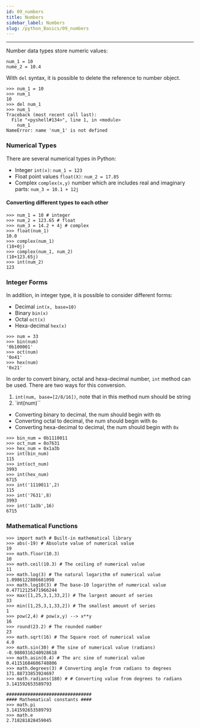 ```yaml
---
id: 09_numbers
title: Numbers
sidebar_label: Numbers
slug: /python_Basics/09_numbers
---
```


---

Number data types store numeric values:

```
num_1 = 10
nume_2 = 10.4
```

With `del` syntax, it is possible to delete the reference to number object.

```
>>> num_1 = 10
>>> num_1
10
>>> del num_1
>>> num_1
Traceback (most recent call last):
  File "<pyshell#134>", line 1, in <module>
    num_1
NameError: name 'num_1' is not defined
```
### Numerical Types

There are several numerical types in Python:

- Integer `int(x)`: `num_1 = 123`
- Float point values `float(X)`: `num_2 = 17.85`
- Complex `complex(x,y)` number which are includes real and imaginary parts: `num_3 = 10.1 + 12j`

#### Converting different types to each other

```
>>> num_1 = 10 # integer
>>> num_2 = 123.65 # float
>>> num_3 = 14.2 + 4j # complex
>>> float(num_1)
10.0
>>> complex(num_1)
(10+0j)
>>> complex(num_1, num_2)
(10+123.65j)
>>> int(num_2)
123
```

### Integer Forms

In addition, in integer type, it is possible to consider different forms:

- Decimal `int(x, base=10)`
- Binary `bin(x)`
- Octal `oct(x)`
- Hexa-decimal `hex(x)`

```
>>> num = 33
>>> bin(num)
'0b100001'
>>> oct(num)
'0o41'
>>> hex(num)
'0x21'
```

In order to convert binary, octal and hexa-decimal number, `int` method can be used. There are two ways for this conversion.
1. `int(num, base=[2/8/16])`, note that in this method num should be string
2. `int(num)``
  - Converting binary to decimal, the num should begin with `0b`
  - Converting octal to decimal, the num should begin with `0o`
  - Converting hexa-decimal to decimal, the num should begin with `0x`

```
>>> bin_num = 0b1110011
>>> oct_num = 0o7631
>>> hex_num = 0x1a3b
>>> int(bin_num)
115
>>> int(oct_num)
3993
>>> int(hex_num)
6715
>>> int('1110011',2)
115
>>> int('7631',8)
3993
>>> int('1a3b',16)
6715
```

### Mathematical Functions

```
>>> import math # Built-in mathematical library
>>> abs(-19) # Absolute value of numerical value
19
>>> math.floor(10.3)
10
>>> math.ceil(10.3) # The ceiling of numerical value
11
>>> math.log(3) # The natural logarithm of numerical value
1.0986122886681098
>>> math.log10(3) # The base-10 logarithm of numerical value
0.47712125471966244
>>> max([1,25,3,1,33,2]) # The largest amount of series
33
>>> min([1,25,3,1,33,2]) # The smallest amount of series
1
>>> pow(2,4) # pow(x,y) --> x**y
16
>>> round(23.2) # The rounded number
23
>>> math.sqrt(16) # The Square root of numerical value
4.0
>>> math.sin(30) # The sine of numerical value (radians)
-0.9880316240928618
>>> math.asin(0.4) # The arc sine of numerical value
0.41151684606748806
>>> math.degrees(3) # Converting angle from radians to degrees
171.88733853924697
>>> math.radians(180) # # Converting value from degrees to radians
3.141592653589793

################################
#### Mathematical constants ####
>>> math.pi
3.141592653589793
>>> math.e
2.718281828459045
```

